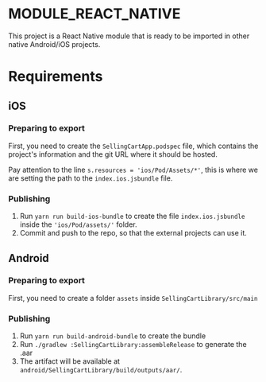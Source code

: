 # MODULE_REACT_NATIVE
This project is a React Native module that is ready to be imported in other native Android/iOS projects.

# Requirements

## iOS

### Preparing to export
First, you need to create the `SellingCartApp.podspec` file, which contains the project's information and the git URL where it should be hosted. 

Pay attention to the line `s.resources = 'ios/Pod/Assets/*'`, this is where we are setting the path to the `index.ios.jsbundle` file.

### Publishing
1. Run `yarn run build-ios-bundle` to create the file `index.ios.jsbundle` inside the `'ios/Pod/assets/'` folder. 
2. Commit and push to the repo, so that the external projects can use it.


## Android

### Preparing to export
First, you need to create a folder `assets` inside `SellingCartLibrary/src/main`

###  Publishing

1. Run `yarn run build-android-bundle` to create the bundle
2. Run `./gradlew :SellingCartLibrary:assembleRelease` to generate the .aar
3. The artifact will be available at `android/SellingCartLibrary/build/outputs/aar/`.